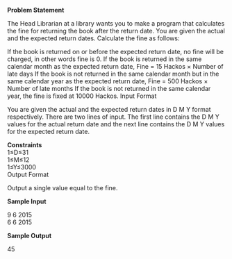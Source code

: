 <b>Problem Statement</b>

The Head Librarian at a library wants you to make a program that calculates the fine for returning the book after the return date. You are given the actual and the expected return dates. Calculate the fine as follows:

If the book is returned on or before the expected return date, no fine will be charged, in other words fine is 0.
If the book is returned in the same calendar month as the expected return date, Fine = 15 Hackos × Number of late days
If the book is not returned in the same calendar month but in the same calendar year as the expected return date, Fine = 500 Hackos × Number of late months
If the book is not returned in the same calendar year, the fine is fixed at 10000 Hackos.
Input Format

You are given the actual and the expected return dates in D M Y format respectively. There are two lines of input. The first line contains the D M Y values for the actual return date and the next line contains the D M Y values for the expected return date.

<b>Constraints</b> </br>
1≤D≤31 </br>
1≤M≤12 </br>
1≤Y≤3000 </br>
Output Format

Output a single value equal to the fine.

<b>Sample Input</b>

9 6 2015 <br>
6 6 2015 <br>

<b>Sample Output</b>

45
